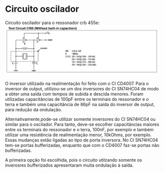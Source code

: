 # Circuito oscilador
Circuito oscilador para o ressonador crb 455e:
![Descrição do Circuito Oscilador](oscilador_circuito_datasheet.PNG)

O inversor utilizado na realimentação foi feito  com  o CI CD4007. Para o inversor de output, utilizou-se um dos inversores do CI SN74HC04 de modo a obter uma saída com tempos de subida e descida menores. Foram utilizadas capacitâncias de 100pF entre os terminais do ressonador e o terra e também uma capacitância de 86pF na saída do inversor de output, para redução da ondulação. 

Alternativamente,pode-se utilizar somente inversores do CI SN74HC04 ou similar para o oscilador. Para tanto, deve-se escolher capacitâncias maiores entre os terminais do ressonador e o terra, 100nF, por exemplo e também utilizar uma resistência de realimentação menor, 10kOhms, por exemplo. Essas mudanças estão ligadas  ao tipo de porta inversora. No CI SN74HC04 tem-se portas bufferizadas, enquanto que com o CD4007 faz-se portas não bufferizadas. 

A primeira opção foi escolhida, pois o circuito utilzando somente os inverosres bufferizados apresentaram muita ondulação à saída.

